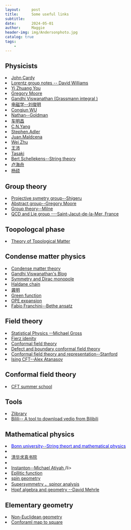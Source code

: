 ```yaml
---
layout:     post
title:      Some useful links  
subtitle:   
date:       2024-05-01
author:     Maggie
header-img: img/Andersonphoto.jpg
catalog: true
tags:
    - 
---
```





## Physicists

<li><a href="http://www-thphys.physics.ox.ac.uk/people/JohnCardy/"> 
John Cardy 
</a></li>

<li><a href="https://public.websites.umich.edu/~williams/"> 
Lorentz group notes -- David Williams
</a></li>


<li><a href="https://everettyou.github.io/research/"> 
Yi Zhuang You
</a></li>

<li><a href="https://www.physics.rutgers.edu/~gmoore/"> 
Gregory Moore
</a></li>

<li><a href="https://gandhiviswanathan.wordpress.com/2018/10/16/berezin-integration-of-grassmann-variables/"> 
Gandhi Viswanathan (Grassmann integral )
</a></li>

<li><a href="https://pld.nju.edu.cn/"> 
电磁学--刘俊明
</a></li>


<li><a href="https://wucj.lab.westlake.edu.cn/"> 
Congjun WU
</a></li>


<li><a href="https://www.nathan-goldman-physics.com/"> 
Nathan--Goldman
</a></li>

<li><a href="https://phy.ntnu.edu.tw/~changmc/"> 
车明昌
</a></li>


<li>
<a href="http://insti.physics.sunysb.edu/ITP/symmetries-99/program.html"> 
C.N.Yang 
</a></li>


<li>
<a href="https://www.ias.edu/sns/adler"> 
Stephen.Adler
</a></li>


<li>
<a href="https://www.ias.edu/sns/malda"> 
Juan.Maldcena
</a></li>

<li>
<a href="https://quantum-many-body-theory.lab.westlake.edu.cn/index.html"> 
Wei Zhu
</a></li>

<li>
<a href="https://sites.google.com/view/peiwang/research"> 
王沛
</a></li>



<li>
<a href="https://www.gakushuin.ac.jp/~881791/OL/"> 
Tasaki  
</a></li>


<li><a href="https://www.nikhef.nl/~t58/Site/Lectures.html"> 
Bert Schellekens--String theory
</a></li>

<li><a href="https://luhaizhou.wixsite.com/website/%E5%89%AF%E6%9C%AC-publications"> 
卢海舟
</a></li>


<li><a href="https://sites.google.com/view/shuoyang1984/home"> 
杨硕
</a></li>


## Group theory

<li><a href="https://www.math.nagoya-u.ac.jp/~yamagami/"> 
Projective symetry group--Shigeru
</a></li>

<li><a href="https://www.physics.rutgers.edu/~gmoore/618Spring2018/"> 
Abstract group--Gregory Moore
</a></li>


<li><a href="https://www.jmilne.org/math/CourseNotes/cft.html"> 
Group theory--Milne
</a></li>


<li><a href="https://birdtracks.eu/courses/QCD19/"> 
QCD and Lie group ---Saint-Jacut-de-la-Mer, France
</a></li>


## Toopologcal phase
<li><a href="https://grushingroup.cnrs.fr/lectures-and-resources/physics_lectures/"> 
Theory of Topological Matter
</a></li>




## Condense matter physics


<li><a href="https://people.phys.ethz.ch/~ivanov/cmt/1213/"> 
Condense matter theory
</a></li>

<li><a href="https://gandhiviswanathan.wordpress.com/2018/10/16/berezin-integration-of-grassmann-variables/"> 
Gandhi Viswanathan's Blog
</a></li>


<li><a href="https://galileoandeinstein.phys.virginia.edu/Elec_Mag/2022_Lectures/EM_44_Symmetries_Monopole.html"> 
Symmetry and Dirac monopole
</a></li>


<li><a href="https://zhuanlan.zhihu.com/p/23690915"> 
Haldane chain 
</a></li>

<li><a href="http://home.ustc.edu.cn/~lxsphys/index.html"> 
龚明
</a></li>

<li><a href="https://www.tkm.kit.edu/downloads/ss2016_tkm2/TKM2_9.pdf"> 
Green function 
</a></li>

<li><a href="https://www.physics.umd.edu/courses/Phys851/"> 
OPE expansion 
</a></li>

<li><a href="https://people.sissa.it/~ffranchi/"> 
Fabio Franchini--Bethe ansatz 
</a></li>


## Field theory 



<li><a href="http://hitoshi.berkeley.edu/230A/"> 
Statistical Physics --Michael Gross
</a></li>

<li><a href="https://professores.ift.unesp.br/ricardo.matheus/files/courses/2020tqc1/"> 
Fierz idenity
</a></li>

<li><a href="https://conf.itp.phys.ethz.ch/esi-school/lecture-notes.html"> 
Conformal field theory
</a></li>

<li><a href="https://www.ggi.infn.it/laces/LACES21/CFTdefects21.html"> 
Defect and boundary conformal field theory
</a></li>

<li><a href="http://sporadic.stanford.edu/conformal/"> 
Conformal field theory and representation--Stanford
</a></li>

<li><a href="https://abatanasov.com/#books"> 
Ising CFT--Alex Atanasov
</a></li>

## Conformal field theory 

<li><a href="http://msstp.org/?q=node/283"> 
CFT summer school
</a></li>


## Tools



<li><a href="https://zh.z-library.se/s/?q=Symmetry%2C+Representations%2C+and+Invariants+%F0%9F%94%8D"> 
Zlibrary
</a></li>

<li><a href="https://pypi.org/project/bilili/"> 
Bilili-- A tool to download vedio from Bilibili
</a></li>

## Mathematical physics

<li>
<a href="http://www.th.physik.uni-bonn.de/klemm/teaching.php"> 
<span style="color: blue;">  Bonn university--String theort and mathematical physics
</a>
<li>


<li>
<a href="http://archive.ymsc.tsinghua.edu.cn/"> 
清华求真书院
</a>
<li>


<li>
<a href="
https://celebratio.org/Atiyah_MF/article/41/">
Instanton--Michael Atiyah
</a>
/li>


<li>
<a href="
https://mymatexnotes.blogspot.com/2023/01/infinite-series-involving-sech2n-pi-s.html?m=1">
Epllitic function
</a>
</li>



<li>
<a href="
https://nicolas-ginoux.perso.math.cnrs.fr/">
spin geometry
</a>
</li>


<li>
<a href="
https://www.math.ucla.edu/~vsv/papers/ch6.pdf">
Supersymmetry ，spinor analysis
</a>
</li>


<li>
<a href="
https://pi.math.cornell.edu/~dmehrle/notes/">
Hopf algebra and geometry --David Mehrle
</a>
</li>



## Elementary geometry


<li>
<a href="
http://www.malinc.se/noneuclidean/en/circleinversion.php">
Non-Euclidean geometry
</a>
</li>

<li>
<a href="
https://www.chebfun.org/examples/complex/ConformalSquare.html">
Conforaml map to square 
</a>
</li>
